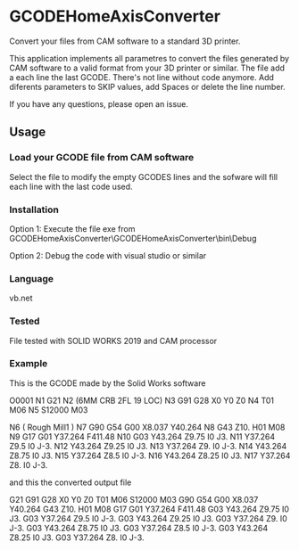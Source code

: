 # GCODEHomeAxisConverter

Convert your files from CAM software to a standard 3D printer.


This application implements all parametres to convert the files generated by CAM software to a valid format from your 3D printer or similar. 
The file add a each line the last GCODE. There's not line without code anymore. 
Add diferents parameters to SKIP values, add Spaces or delete the line number. 

If you have any questions, please open an issue.


## Usage

### Load your GCODE file from CAM software  

Select the file to modify the empty GCODES lines and the sofware will fill each line with the last code used. 

### Installation

Option 1: Execute the file exe from GCODEHomeAxisConverter\GCODEHomeAxisConverter\bin\Debug 

Option 2: Debug the code with visual studio or similar

### Language 

vb.net

### Tested

File tested with SOLID WORKS 2019 and CAM processor

### Example

This is the GCODE made by the Solid Works software

O0001
N1 G21
N2 (6MM CRB 2FL 19 LOC)
N3 G91 G28 X0 Y0 Z0
N4 T01 M06
N5 S12000 M03

N6 ( Rough Mill1 )
N7 G90 G54 G00 X8.037 Y40.264
N8 G43 Z10. H01 M08
N9 G17 G01 Y37.264 F411.48
N10 G03 Y43.264 Z9.75 I0 J3.
N11 Y37.264 Z9.5 I0 J-3.
N12 Y43.264 Z9.25 I0 J3.
N13 Y37.264 Z9. I0 J-3.
N14 Y43.264 Z8.75 I0 J3.
N15 Y37.264 Z8.5 I0 J-3.
N16 Y43.264 Z8.25 I0 J3.
N17 Y37.264 Z8. I0 J-3.

and this the converted output file

G21
G91 G28 X0 Y0 Z0
T01 M06
S12000 M03
G90 G54 G00 X8.037 Y40.264
G43 Z10. H01 M08
G17 G01 Y37.264 F411.48
G03 Y43.264 Z9.75 I0 J3.
G03 Y37.264 Z9.5 I0 J-3.
G03 Y43.264 Z9.25 I0 J3.
G03 Y37.264 Z9. I0 J-3.
G03 Y43.264 Z8.75 I0 J3.
G03 Y37.264 Z8.5 I0 J-3.
G03 Y43.264 Z8.25 I0 J3.
G03 Y37.264 Z8. I0 J-3.
